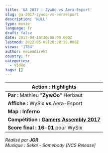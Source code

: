 ```yaml
---
title: 'GA 2017 : ZywOo vs Aera-Esport'
slug: ga-2017-zywoo-vs-aeraesport
description: 'NULL'
type: movie
language: fr
draft: false
date: 2017-04-18T20:00:00.000Z
lastmod: 2022-05-09T20:28:29.000Z
views: '1784'
author: neLendirekt
country: fr
categories:
  - Vidéo
tags: []
---
```

| **Action :** Highlights                                                                                                      |
| ---------------------------------------------------------------------------------------------------------------------------- |
| **Par :** Mathieu "**ZywOo**" Herbaut                                                                                        |
| **Affiche :** WySix **vs** Aera-Esport                                                                                       |
| **Map : Inferno**                                                                                                            |
| **Compétition : [Gamers Assembly](/tournament/esl-pro-league-s5-europe/49)[ 2017](/tournament/esl-pro-league-s5-europe/49)** |
| **Score final : 16**\-**01** pour  WySix                                                                                     |

  
_Réalisé par **JOR**_  
_Musique : Sekai - Somebody \[NCS Release\]_ 
